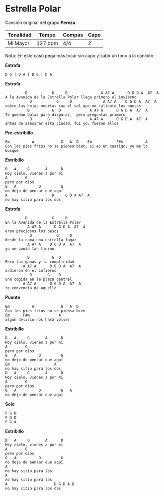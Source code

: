 # Estrella Polar

Canción original del grupo **Pereza**.

| Tonalidad | Tempo   | Compás | Capo |
| --------- | ------- | ------ | ---- |
| Mi Mayor  | 127 bpm | 4/4    | 2    |

Nota: En este caso pega más tocar sin capo y subir un tono a la canción


**Estrofa**
``` 
D G | D A | D G | D A
``` 
**Estrofa**
``` 
         D           G     D               A A7 A      D G D A  A7  A
A la Avenida de la Estrella Polar llega primero el invierno
           D           G     D              A A7 A    D G D A  A7  A
sobre las hojas muertas cae el sol que no calienta los huesos
          D          G  D             A A7 A      D G D A  A7  A
Te quedan balas para disparar,  pero preguntas primero
           D       G    D             A A7 A      D G D A  A7  A
antes de asesinar esta ciudad, fui yo, fueron ellos
``` 
**Pre-estribillo**
``` 
Em          A            G   A  D    Em           F#m          A
Con los pies fríos no se piensa bien, si es un castigo, yo me lo busqué
``` 
**Estribillo**
```  
D   A     G       A      D
Hoy cielo, vienes a por mí
A        G
pero por dios
G   A          D         G
no dejo de pensar que aquí
A                    D     G D A A7  A
no hay sitio para los dos
``` 
**Estrofa**
``` 
         D           G     D
En la Avenida de la Estrella Polar
          A A7 A      D G D A  A7  A
eran preciosos los besos
           D           G     D
desde la cama una estrella fugaz
          A A7 A    D G D A  A7  A
yo me ponía tan tierno
 
          D          G  D
Pero las ganas y la complicidad
        A A7 A      D G D A  A7  A
ardieron en el infierno
           D       G    D
una cogida en la plaza central
        A A7 A      D G D A  A7  A
te convencía de aquello
```  
**Puente**
``` 
Em          A            G   A  D
Con los pies fríos no se piensa bien
Em      F#m             A
algún delirio nos hará volver
 ``` 
**Estribillo**
```  
D   A     G       A      D
Hoy cielo, vienes a por mí
A        G
pero por dios
G   A          D         G
no dejo de pensar que aquí
Em                    A
no hay sitio para los dos
D   A     G       A      D
Hoy cielo, vienes a por mí
A        G
pero por dios
G   A          D         G   A
no dejo de pensar que aquí
 ``` 
**Solo**
 ``` 
F G D
F G D
F G A
``` 
**Estribillo**
``` 
D   A     G       A      D
Hoy cielo, vienes a por mí
A        G
pero por dios
G   A          D         G
no dejo de pensar que aquí
A
no hay sitio para los
A
no hay sitio para los
A                     D G D A D
no hay sitio para los dos

```
<div style="page-break-after: always;"></div>